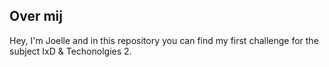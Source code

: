 ## Over mij
Hey, I'm Joelle and in this repository you can find my first challenge for the subject IxD & Techonolgies 2.  